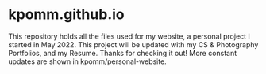 # kpomm.github.io

This repository holds all the files used for my website, a personal project I started in May 2022. This project will be updated with my CS & Photography Portfolios, and my Resume. Thanks for checking it out! More constant updates are shown in kpomm/personal-website.
